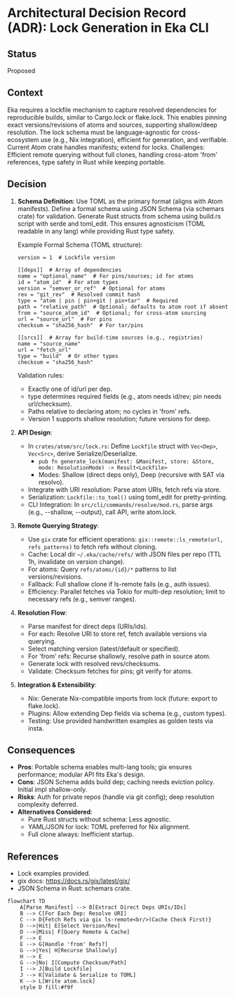 # Architectural Decision Record (ADR): Lock Generation in Eka CLI

## Status
Proposed

## Context
Eka requires a lockfile mechanism to capture resolved dependencies for reproducible builds, similar to Cargo.lock or flake.lock. This enables pinning exact versions/revisions of atoms and sources, supporting shallow/deep resolution. The lock schema must be language-agnostic for cross-ecosystem use (e.g., Nix integration), efficient for generation, and verifiable. Current Atom crate handles manifests; extend for locks. Challenges: Efficient remote querying without full clones, handling cross-atom 'from' references, type safety in Rust while keeping portable.

## Decision
1. **Schema Definition**: Use TOML as the primary format (aligns with Atom manifests). Define a formal schema using JSON Schema (via schemars crate) for validation. Generate Rust structs from schema using build.rs script with serde and toml_edit. This ensures agnosticism (TOML readable in any lang) while providing Rust type safety.

   Example Formal Schema (TOML structure):
   ```
   version = 1  # Lockfile version

   [[deps]]  # Array of dependencies
   name = "optional_name"  # For pins/sources; id for atoms
   id = "atom_id"  # For atom types
   version = "semver_or_ref"  # Optional for atoms
   rev = "git_rev"  # Resolved commit hash
   type = "atom | pin | pin+git | pin+tar"  # Required
   path = "relative_path"  # Optional; defaults to atom root if absent
   from = "source_atom_id"  # Optional; for cross-atom sourcing
   url = "source_url"  # For pins
   checksum = "sha256_hash"  # For tar/pins

   [[srcs]]  # Array for build-time sources (e.g., registries)
   name = "source_name"
   url = "fetch_url"
   type = "build"  # Or other types
   checksum = "sha256_hash"
   ```

   Validation rules:
   - Exactly one of id/url per dep.
   - type determines required fields (e.g., atom needs id/rev; pin needs url/checksum).
   - Paths relative to declaring atom; no cycles in 'from' refs.
   - Version 1 supports shallow resolution; future versions for deep.

2. **API Design**:
   - In `crates/atom/src/lock.rs`: Define `Lockfile` struct with `Vec<Dep>`, `Vec<Src>`, derive Serialize/Deserialize.
     - `pub fn generate_lock(manifest: &Manifest, store: &Store, mode: ResolutionMode) -> Result<Lockfile>`
     - Modes: Shallow (direct deps only), Deep (recursive with SAT via resolvo).
   - Integrate with URI resolution: Parse atom URIs, fetch refs via store.
   - Serialization: `Lockfile::to_toml()` using toml_edit for pretty-printing.
   - CLI Integration: In `src/cli/commands/resolve/mod.rs`, parse args (e.g., --shallow, --output), call API, write atom.lock.

3. **Remote Querying Strategy**:
   - Use `gix` crate for efficient operations: `gix::remote::ls_remote(url, refs_patterns)` to fetch refs without cloning.
   - Cache: Local dir `~/.eka/cache/refs/` with JSON files per repo (TTL 1h, invalidate on version change).
   - For atoms: Query `refs/atoms/{id}/*` patterns to list versions/revisions.
   - Fallback: Full shallow clone if ls-remote fails (e.g., auth issues).
   - Efficiency: Parallel fetches via Tokio for multi-dep resolution; limit to necessary refs (e.g., semver ranges).

4. **Resolution Flow**:
   - Parse manifest for direct deps (URIs/ids).
   - For each: Resolve URI to store ref, fetch available versions via querying.
   - Select matching version (latest/default or specified).
   - For 'from' refs: Recurse shallowly, resolve path in source atom.
   - Generate lock with resolved revs/checksums.
   - Validate: Checksum fetches for pins; git verify for atoms.

5. **Integration & Extensibility**:
   - Nix: Generate Nix-compatible imports from lock (future: export to flake.lock).
   - Plugins: Allow extending Dep fields via schema (e.g., custom types).
   - Testing: Use provided handwritten examples as golden tests via insta.

## Consequences
- **Pros**: Portable schema enables multi-lang tools; gix ensures performance; modular API fits Eka's design.
- **Cons**: JSON Schema adds build dep; caching needs eviction policy. Initial impl shallow-only.
- **Risks**: Auth for private repos (handle via git config); deep resolution complexity deferred.
- **Alternatives Considered**:
  - Pure Rust structs without schema: Less agnostic.
  - YAML/JSON for lock: TOML preferred for Nix alignment.
  - Full clone always: Inefficient startup.

## References
- Lock examples provided.
- gix docs: https://docs.rs/gix/latest/gix/
- JSON Schema in Rust: schemars crate.

```mermaid
flowchart TD
    A[Parse Manifest] --> B[Extract Direct Deps URIs/IDs]
    B --> C[For Each Dep: Resolve URI]
    C --> D{Fetch Refs via gix ls-remote<br/>(Cache Check First)}
    D -->|Hit| E[Select Version/Rev]
    D -->|Miss| F[Query Remote & Cache]
    F --> E
    E --> G[Handle 'from' Refs?]
    G -->|Yes| H[Recurse Shallowly]
    H --> E
    G -->|No| I[Compute Checksum/Path]
    I --> J[Build Lockfile]
    J --> K[Validate & Serialize to TOML]
    K --> L[Write atom.lock]
    style D fill:#f9f